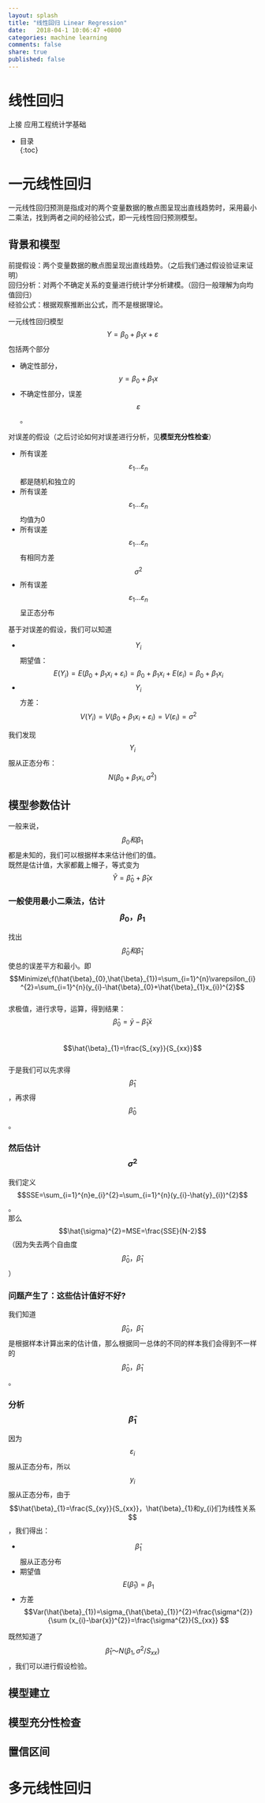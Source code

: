 ```yaml
---
layout: splash
title: "线性回归 Linear Regression"
date:   2018-04-1 10:06:47 +0800
categories: machine learning
comments: false
share: true
published: false
---
```

<style type="text/css">
    table {
        width: 50%;
    }
</style>
<script type="text/javascript" src="https://cdn.mathjax.org/mathjax/latest/MathJax.js?config=TeX-AMS-MML_HTMLorMML"></script>
# 线性回归
上接 应用工程统计学基础
* 目录    
{:toc}

# 一元线性回归
一元线性回归预测是指成对的两个变量数据的散点图呈现出直线趋势时，采用最小二乘法，找到两者之间的经验公式，即一元线性回归预测模型。    

## 背景和模型
前提假设：两个变量数据的散点图呈现出直线趋势。（之后我们通过假设验证来证明）   
回归分析：对两个不确定关系的变量进行统计学分析建模。（回归一般理解为向均值回归）   
经验公式：根据观察推断出公式，而不是根据理论。   

一元线性回归模型 $$Y=\beta_{0}+\beta_{1}x+\varepsilon$$ 包括两个部分
- 确定性部分，$$y=\beta_{0}+\beta_{1}x$$
- 不确定性部分，误差 $$\varepsilon$$。 

对误差的假设（之后讨论如何对误差进行分析，见**模型充分性检查**）
- 所有误差$$\varepsilon_{1}...\varepsilon_{n}$$都是随机和独立的
- 所有误差$$\varepsilon_{1}...\varepsilon_{n}$$均值为0
- 所有误差$$\varepsilon_{1}...\varepsilon_{n}$$有相同方差$$\sigma^{2}$$
- 所有误差$$\varepsilon_{1}...\varepsilon_{n}$$呈正态分布

基于对误差的假设，我们可以知道
- $$Y_{i}$$期望值：$$E(Y_{i})=E(\beta_{0}+\beta_{1}x_{i}+\varepsilon_{i})=\beta_{0}+\beta_{1}x_{i}+E(\varepsilon_{i})=\beta_{0}+\beta_{1}x_{i}$$
- $$Y_{i}$$方差：$$V(Y_{i})=V(\beta_{0}+\beta_{1}x_{i}+\varepsilon_{i})=V(\varepsilon_{i})=\sigma^{2}$$     

我们发现$$Y_{i}$$服从正态分布：$$N(\beta_{0}+\beta_{1}x_{i},\sigma^{2})$$

## 模型参数估计
一般来说，$$\beta_{0}和\beta_{1}$$都是未知的，我们可以根据样本来估计他们的值。     
既然是估计值，大家都戴上帽子，等式变为$$\hat{Y}=\hat{\beta}_{0}+\hat{\beta}_{1}x$$    

### 一般使用最小二乘法，估计$$\beta_{0}，\beta_{1}$$
找出$$\hat{\beta}_{0}和\hat{\beta}_{1}$$使总的误差平方和最小。即$$Minimize\;f(\hat{\beta}_{0},\hat{\beta}_{1})=\sum_{i=1}^{n}\varepsilon_{i}^{2}=\sum_{i=1}^{n}(y_{i}-\hat{\beta}_{0}+\hat{\beta}_{1}x_{i})^{2}$$  
求极值，进行求导，运算，得到结果：    
$$\hat{\beta}_{0}=\bar{y}-\hat{\beta}_{1}\bar{x}$$    
$$\hat{\beta}_{1}=\frac{S_{xy}}{S_{xx}}$$    
于是我们可以先求得$$\hat{\beta}_{1}$$，再求得$$\hat{\beta}_{0}$$。    

### 然后估计$$\sigma^{2}$$
我们定义$$SSE=\sum_{i=1}^{n}e_{i}^{2}=\sum_{i=1}^{n}(y_{i}-\hat{y}_{i})^{2}$$。   
那么$$\hat{\sigma}^{2}=MSE=\frac{SSE}{N-2}$$ （因为失去两个自由度$$\hat{\beta}_{0}，\hat{\beta}_{1}$$）

### 问题产生了：这些估计值好不好? 
我们知道$$\hat{\beta}_{0}，\hat{\beta}_{1}$$是根据样本计算出来的估计值，那么根据同一总体的不同的样本我们会得到不一样的$$\hat{\beta}_{0}，\hat{\beta}_{1}$$。

### 分析 $$\hat{\beta}_{1}$$
因为$$\varepsilon_{i}$$服从正态分布，所以$$y_{i}$$服从正态分布，由于$$\hat{\beta}_{1}=\frac{S_{xy}}{S_{xx}}，\hat{\beta}_{1}和y_{i}们为线性关系$$，我们得出：
- $$\hat{\beta}_{1}$$服从正态分布
- 期望值 $$E(\hat{\beta}_{1})=\beta_{1}$$
- 方差 $$Var(\hat{\beta}_{1})=\sigma_{\hat{\beta}_{1}}^{2}=\frac{\sigma^{2}}{\sum (x_{i}-\bar{x})^{2}}=\frac{\sigma^{2}}{S_{xx}} $$

既然知道了$$\hat{\beta}_{1}～N(\beta_{1},\sigma^{2}/S_{xx})$$，我们可以进行假设检验。
## 模型建立
## 模型充分性检查
## 置信区间

# 多元线性回归
